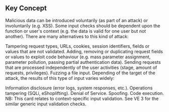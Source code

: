 ## Key Concept

Malicious data can be introduced voluntarily (as part of an attack) or involuntarily (e.g. XSS). Some input checks should be dependent upon the function or user's context (e.g. the data is valid for one user but not another). There are many alternatives to this kind of attack:

Tampering request types, URLs, cookies, session identifiers, fields or values that are not validated.
Adding, removing or duplicating request fields or values to exploit code behaviour (e.g. mass parameter assignment, parameter pollution, passing partial authentication data).
Sending requests that are processed independently of the user activities (stage, amount of requests, privileges).
Fuzzing a file input.
Depending of the target of the attack, the results of this type of input varies widely:

Information disclosure (error logs, system responses, etc.).
Operations tampering (SQLi, eShoplifting).
Denial of Service.
Spoofing.
Code execution.
NB: This card relates to context-specific input validation. See VE 3 for the similar generic input validation checks.
